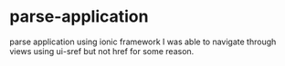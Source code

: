 # parse-application
parse application using ionic framework
I was able to navigate through views using ui-sref but not href for some reason. 

